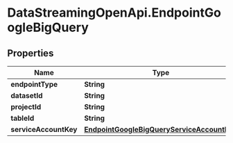 # DataStreamingOpenApi.EndpointGoogleBigQuery

## Properties

Name | Type | Description | Notes
------------ | ------------- | ------------- | -------------
**endpointType** | **String** |  | [optional] 
**datasetId** | **String** |  | [optional] 
**projectId** | **String** |  | [optional] 
**tableId** | **String** |  | [optional] 
**serviceAccountKey** | [**EndpointGoogleBigQueryServiceAccountKey**](EndpointGoogleBigQueryServiceAccountKey.md) |  | [optional] 


